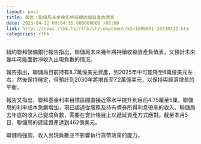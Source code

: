 ```yaml
---
layout: post
title: 報告：聯儲局未來幾年將持續收縮資產負債表
date: 2023-04-12 09:04:55.000000000 +08:00
link: https://news.rthk.hk/rthk/ch/component/k2/1695851-20230412.htm
categories: rthk
---
```


紐約聯邦儲備銀行報告指出，聯儲局未來幾年將持續收縮資產負債表，又預計未來幾年可能面對淨收入出現負數的情況。

報告指出，聯儲局目前持有8.7萬億美元資產，到2025年中可能降至6萬億美元左右，然後保持穩定，但預計到2030年將增長至7.2萬億美元，以保持與經濟增長的平衡。

報告又指出，聯邦基金利率目標區間由接近零水平提升到目前4.75厘至5厘，聯儲局的利率成本急劇增加，現已超過從服務及持有債券所得利息帶來的收入。聯儲局去年底的收入已變成負數，需要在會計帳目上以遞延資產方式應對。截至本月5日，聯儲局的遞延資產達到462億美元。

聯儲局強調，收入出現負數並不影響執行貨幣政策的能力。

